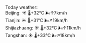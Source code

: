 Today weather:  
Beijing: ☀️   🌡️+32°C 🌬️↑7km/h  
Tianjin: ☀️   🌡️+31°C 🌬️↗19km/h  
Shijiazhuang: ☀️   🌡️+32°C 🌬️↑11km/h  
Tangshan: ☀️   🌡️+33°C 🌬️↗18km/h  
